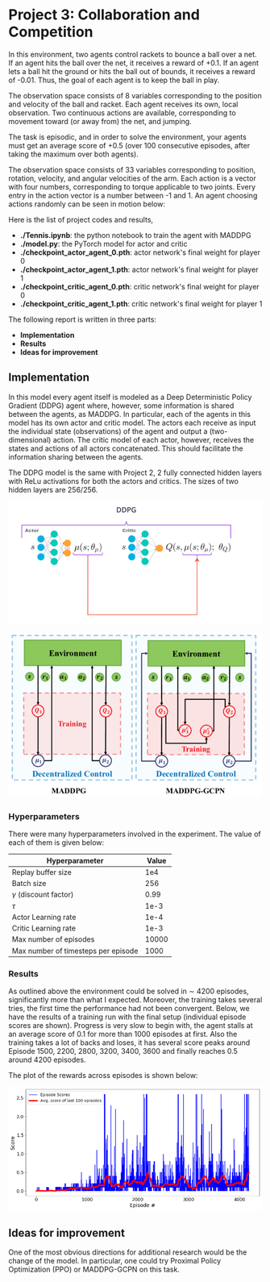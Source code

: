 # Project 3: Collaboration and Competition

In this environment, two agents control rackets to bounce a ball over a net. If an agent hits the ball over the net, it receives a reward of +0.1.  If an agent lets a ball hit the ground or hits the ball out of bounds, it receives a reward of -0.01.  Thus, the goal of each agent is to keep the ball in play.

The observation space consists of 8 variables corresponding to the position and velocity of the ball and racket. Each agent receives its own, local observation.  Two continuous actions are available, corresponding to movement toward (or away from) the net, and jumping.

The task is episodic, and in order to solve the environment, your agents must get an average score of +0.5 (over 100 consecutive episodes, after taking the maximum over both agents).

The observation space consists of 33 variables corresponding to position, rotation, velocity, and angular velocities of the arm. Each action is a vector with four numbers, corresponding to torque applicable to two joints. Every entry in the action vector is a number between -1 and 1. An agent choosing actions randomly can be seen in motion below:

Here is the list of project codes and results,
- **./Tennis.ipynb**: the python notebook to train the agent with MADDPG
- **./model.py**: the PyTorch model for actor and critic
- **./checkpoint_actor_agent_0.pth**: actor network's final weight for player 0
- **./checkpoint_actor_agent_1.pth**: actor network's final weight for player 1
- **./checkpoint_critic_agent_0.pth**: critic network's final weight for player 0
- **./checkpoint_critic_agent_1.pth**: critic network's final weight for player 1

The following report is written in three parts:
- **Implementation**
- **Results**
- **Ideas for improvement**

## Implementation

In this model every agent itself is modeled as a Deep Deterministic Policy Gradient (DDPG) agent where, however, some information is shared between the agents, as MADDPG.
In particular, each of the agents in this model has its own actor and critic model. The actors each receive as input the individual state (observations) of the agent and output a (two-dimensional) action.
The critic model of each actor, however, receives the states and actions of all actors concatenated.
This should facilitate the information sharing between the agents.

The DDPG model is the same with Project 2, 2 fully connected hidden layers with ReLu activations for both the actors and critics.
The sizes of two hidden layers are 256/256.

![ddpg](./images/DDPG.png)

![ddpg](./images/MADDPG-left-and-MADDPG-GCPN-right.png)

### Hyperparameters

There were many hyperparameters involved in the experiment. The value of each of them is given below:

| Hyperparameter                      | Value |
| ----------------------------------- | ----- |
| Replay buffer size                  | 1e4   |
| Batch size                          | 256   |
| $\gamma$ (discount factor)          | 0.99  |
| $\tau$                              | 1e-3  |
| Actor Learning rate                 | 1e-4  |
| Critic Learning rate                | 1e-3  |
| Max number of episodes              | 10000 |
| Max number of timesteps per episode | 1000  |


### Results

As outlined above the environment could be solved in ∼ 4200 episodes, significantly more than what I expected.
Moreover, the training takes several tries, the first time the performance had not been convergent.
Below, we have the results of a training run with the final setup (individual episode scores are shown).
Progress is very slow to begin with, the agent stalls at an average score of  0.1 for more than 1000 episodes at first.
Also the training takes a lot of backs and loses, it has several score peaks around Episode 1500, 2200, 2800, 3200, 3400, 3600 and finally reaches 0.5 around 4200 episodes.

The plot of the rewards across episodes is shown below:

![ddpg](./images/scores.png)

## Ideas for improvement
One of the most obvious directions for additional research would be the change of the model.
In particular, one could try Proximal Policy Optimization (PPO) or MADDPG-GCPN on this task.
